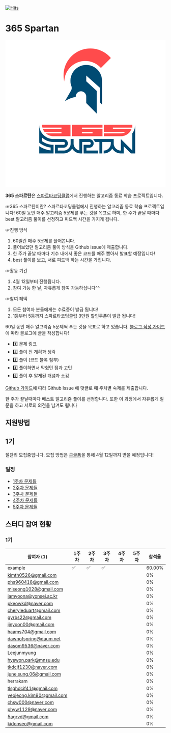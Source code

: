[![Hits](https://hits.seeyoufarm.com/api/count/incr/badge.svg?url=https%3A%2F%2Fgithub.com%2FTeamSparta-Inc%2Fsparta-alogrithm-365&count_bg=%233461A0&title_bg=%23555555&icon=apachespark.svg&icon_color=%23E8344E&title=hits&edge_flat=false)](https://hits.seeyoufarm.com)
# 365 Spartan
![sparta-365-logo](static/sparta-365-logo.png)

**365 스파르탄**은 [스파르타코딩클럽][스파르타코딩클럽]에서 진행하는 알고리즘 동료 학습 프로젝트입니다.

☞365 스파르탄이란?
스파르타코딩클럽에서 진행하는 알고리즘 동료 학습 프로젝트입니다! 
60일 동안 매주 알고리즘 5문제를 푸는 것을 목표로 하며, 
한 주가 끝날 때마다 best 알고리즘 풀이를 선정하고 피드백 시간을 가지게 됩니다.

☞진행 방식
1. 60일간 매주 5문제를 풀어봅니다.
2. 풀어보았던 알고리즘 풀이 방식을 Github issue에 제출합니다. 
3. 한 주가 끝날 때마다 기수 내에서 좋은 코드를 매주 뽑아서 발표할 예정입니다! 
4. best 풀이를 보고, 서로 피드백 하는 시간을 가집니다.

☞활동 기간
1. 4월 12일부터 진행됩니다.
2. 참여 가능 한 날, 자유롭게 참여 가능하십니다^^

☞참여 혜택
1. 모든 참여자 분들에게는 수료증이 발급 됩니다!
2. 1등부터 5등까지 스파르타코딩클럽 3만원 할인쿠폰이 발급 됩니다!

60일 동안 매주 알고리즘 5문제씩 푸는 것을 목표로 하고 있습니다.
[블로그 작성 가이드][블로그 작성 가이드] 에 따라 블로그에 글을 작성합니다!
- 1️⃣ 문제 링크
- 2️⃣ 풀이 전 계획과 생각
- 3️⃣ 풀이 (코드 블록 첨부)
- 4️⃣ 풀이하면서 막혔던 점과 고민
- 5️⃣ 풀이 후 알게된 개념과 소감

[Github 가이드][Github 가이드]에 따라 Github Issue 에 댓글로 매 주차별 숙제를 제출합니다.

한 주가 끝날때마다 베스트 알고리즘 풀이를 선정합니다. 또한 이 과정에서 자유롭게 질문을 하고 서로의 의견을 남겨도 됩니다

## 지원방법
## 1기
절찬리 모집중입니다.
모집 방법은 [구글폼][구글폼]을 통해 4월 12일까지 받을 예정입니다!


### 일정

* [1주차 문제들][1주차 문제들]
* [2주차 문제들]()
* [3주차 문제들]()
* [4주차 문제들]()
* [5주차 문제들]()



## 스터디 참여 현황

### 1기
| 참여자 (1) | 1주차 | 2주차 | 3주차 | 4주차 | 5주차 | 참석율 |
| --- | --- | --- | --- | --- | --- | --- |
| example |:white_check_mark:|:white_check_mark:|:white_check_mark:|| | 60.00% |
| kimth0526@gmail.com |||||| 0% |
| phs960418@gmail.com |||||| 0% |
| miseong1028@gmail.com  |||||| 0% |
| iamyoona@yonsei.ac.kr |||||| 0% |
| pkeowkd@naver.com |||||| 0% |
| cheryleduart@gmail.com |||||| 0% |
| gyrbs22@gmail.com |||||| 0% |
| jinyoon00@gmail.com |||||| 0% |
| haams704@gmail.com |||||| 0% |
| dawnofspring@daum.net |||||| 0% |
| dasom9536@naver.com |||||| 0% |
| Leejunmyung |||||| 0% |
| hyewon.park@mnsu.edu |||||| 0% |
| tkdcjf1230@naver.com |||||| 0% |
| june.sung.06@gmail.com |||||| 0% |
| herrakam |||||| 0% |
| tlsghdcjf41@gmail.com |||||| 0% |
| yeojeong.kim90@gmail.com |||||| 0% |
| chsw000@naver.com  |||||| 0% |
| phyw1129@naver.com |||||| 0% |
| 5agrvd@gmail.com |||||| 0% |
| kidonseo@gmail.com |||||| 0% |


[스파르타코딩클럽]: https://spartacodingclub.kr/
[블로그 작성 가이드]: https://www.notion.so/teamsparta/92cefa0b72064c7f8ce44fa053792f2b
[Github 가이드]: https://www.notion.so/teamsparta/Github-4f3070b6fca646bdad04aaaf32a4bccf
[구글폼]: https://forms.gle/LR16Fsps69VyugBy9
[1주차 문제들]: https://github.com/TeamSparta-Inc/sparta-alogrithm-365/issues/2
